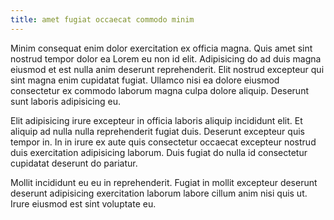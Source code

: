 ```yaml
---
title: amet fugiat occaecat commodo minim
---
```


Minim consequat enim dolor exercitation ex officia magna. Quis amet sint nostrud tempor dolor ea Lorem eu non id elit. Adipisicing do ad duis magna eiusmod et est nulla anim deserunt reprehenderit. Elit nostrud excepteur qui sint magna enim cupidatat fugiat. Ullamco nisi ea dolore eiusmod consectetur ex commodo laborum magna culpa dolore aliquip. Deserunt sunt laboris adipisicing eu.

Elit adipisicing irure excepteur in officia laboris aliquip incididunt elit. Et aliquip ad nulla nulla reprehenderit fugiat duis. Deserunt excepteur quis tempor in. In in irure ex aute quis consectetur occaecat excepteur nostrud duis exercitation adipisicing laborum. Duis fugiat do nulla id consectetur cupidatat deserunt do pariatur.

Mollit incididunt eu eu in reprehenderit. Fugiat in mollit excepteur deserunt deserunt adipisicing exercitation laborum labore cillum anim nisi quis ut. Irure eiusmod est sint voluptate eu.